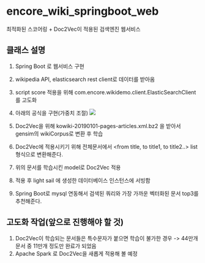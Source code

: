 # encore_wiki_springboot_web
최적화된 스코어링 + Doc2Vec이 적용된 검색엔진 웹서비스


## 클래스 설명
1. Spring Boot 로 웹서비스 구현
2. wikipedia API, elasticsearch rest client로 데이터를 받아옴
3. script score 적용을 위해 com.encore.wikidemo.client.ElasticSearchClient 를 고도화
4. 아래의 공식을 구현(가중치 조절)
<img src="https://user-images.githubusercontent.com/43582223/53785199-09c52680-3f5b-11e9-90da-dae509285788.png"> </img>

5. Doc2Vec을 위해 kowiki-20190101-pages-articles.xml.bz2 을 받아서 gensim의 wikiCorpus로 변환 후 학습
6. Doc2Vec에 적용시키기 위해 전체문서에서 <from title, to title1, to title2..> list 형식으로 변환해준다.
7. 위의 문서를 학습시킨 model로 Doc2Vec 적용
8. 적용 후 light sail 에 생성한 데이터베이스 인스턴스에 서빙함
9. Spring Boot로 mysql 연동해서 검색된 쿼리와 가장 가까운 벡터화된 문서 top3를 추천해준다.

## 고도화 작업(앞으로 진행해야 할 것)
1. Doc2Vec이 학습되는 문서들은 특수문자가 붙으면 학습이 불가한 경우
 -> 44만개 문서 중 11만개 정도만 완료가 되었음
2. Apache Spark 로 Doc2Vec을 새롭게 적용해 볼 예정
